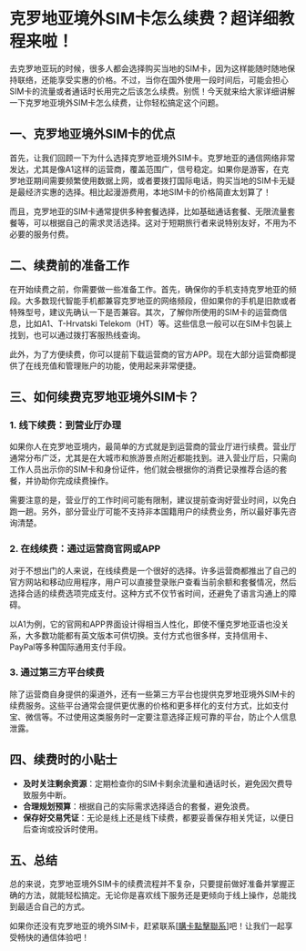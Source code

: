# 克罗地亚境外SIM卡怎么续费？超详细教程来啦！

去克罗地亚玩的时候，很多人都会选择购买当地的SIM卡，因为这样能随时随地保持联络，还能享受实惠的价格。不过，当你在国外使用一段时间后，可能会担心SIM卡的流量或者通话时长用完之后该怎么续费。别慌！今天就来给大家详细讲解一下克罗地亚境外SIM卡怎么续费，让你轻松搞定这个问题。

## 一、克罗地亚境外SIM卡的优点

首先，让我们回顾一下为什么选择克罗地亚境外SIM卡。克罗地亚的通信网络非常发达，尤其是像A1这样的运营商，覆盖范围广，信号稳定。如果你是游客，在克罗地亚期间需要频繁使用数据上网，或者要拨打国际电话，购买当地的SIM卡无疑是最经济实惠的选择。相比起漫游费用，本地SIM卡的价格简直太划算了！

而且，克罗地亚的SIM卡通常提供多种套餐选择，比如基础通话套餐、无限流量套餐等，可以根据自己的需求灵活选择。这对于短期旅行者来说特别友好，不用为不必要的服务付费。

## 二、续费前的准备工作

在开始续费之前，你需要做一些准备工作。首先，确保你的手机支持克罗地亚的频段。大多数现代智能手机都兼容克罗地亚的网络频段，但如果你的手机是旧款或者特殊型号，建议先确认一下是否兼容。其次，了解你所使用的SIM卡的运营商信息，比如A1、T-Hrvatski Telekom（HT）等。这些信息一般可以在SIM卡包装上找到，也可以通过拨打客服热线查询。

此外，为了方便续费，你可以提前下载运营商的官方APP。现在大部分运营商都提供了在线充值和管理账户的功能，使用起来非常便捷。

## 三、如何续费克罗地亚境外SIM卡？

### 1. 线下续费：到营业厅办理

如果你人在克罗地亚境内，最简单的方式就是到运营商的营业厅进行续费。营业厅通常分布广泛，尤其是在大城市和旅游景点附近都能找到。进入营业厅后，只需向工作人员出示你的SIM卡和身份证件，他们就会根据你的消费记录推荐合适的套餐，并协助你完成续费操作。

需要注意的是，营业厅的工作时间可能有限制，建议提前查询好营业时间，以免白跑一趟。另外，部分营业厅可能不支持非本国籍用户的续费业务，所以最好事先咨询清楚。

### 2. 在线续费：通过运营商官网或APP

对于不想出门的人来说，在线续费是一个很好的选择。许多运营商都推出了自己的官方网站和移动应用程序，用户可以直接登录账户查看当前余额和套餐情况，然后选择合适的续费选项完成支付。这种方式不仅节省时间，还避免了语言沟通上的障碍。

以A1为例，它的官网和APP界面设计得相当人性化，即使不懂克罗地亚语也没关系，大多数功能都有英文版本可供切换。支付方式也很多样，支持信用卡、PayPal等多种国际通用支付手段。

### 3. 通过第三方平台续费

除了运营商自身提供的渠道外，还有一些第三方平台也提供克罗地亚境外SIM卡的续费服务。这些平台通常会提供更优惠的价格和更多样化的支付方式，比如支付宝、微信等。不过使用这类服务时一定要注意选择正规可靠的平台，防止个人信息泄露。

## 四、续费时的小贴士

- **及时关注剩余资源**：定期检查你的SIM卡剩余流量和通话时长，避免因欠费导致服务中断。
- **合理规划预算**：根据自己的实际需求选择适合的套餐，避免浪费。
- **保存好交易凭证**：无论是线上还是线下续费，都要妥善保存相关凭证，以便日后查询或投诉时使用。

## 五、总结

总的来说，克罗地亚境外SIM卡的续费流程并不复杂，只要提前做好准备并掌握正确的方法，就能轻松搞定。无论你是喜欢线下服务还是更倾向于线上操作，总能找到最适合自己的方式。

如果你还没有克罗地亚的境外SIM卡，赶紧联系[[購卡點擊聯系](https://t.me/s/esim1088)]吧！让我们一起享受畅快的通信体验吧！
